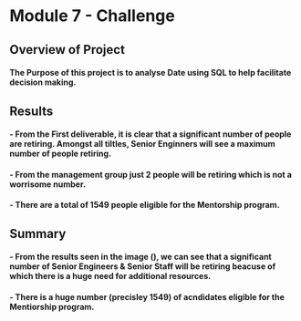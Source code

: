 # Module 7 - Challenge

## Overview of Project

#### The Purpose of this project is to analyse Date using SQL to help facilitate decision making.

## Results

#### - From the First deliverable, it is clear that a significant number of people are retiring. Amongst all tiltles, Senior Enginners will see a maximum number of people retiring.
#### - From the management group just 2 people will be retiring which is not a worrisome number.
#### - There are a total of 1549 people eligible for the Mentorship program.



## Summary
#### - From the results seen in the image (), we can see that a significant number of Senior Engineers & Senior Staff will be retiring beacuse of which there is a huge need for additional resources.
#### - There is a huge number (precisley 1549) of acndidates eligible for the Mentiorship program.
